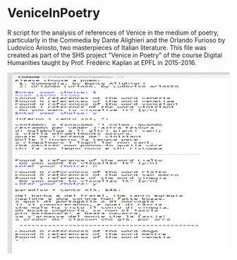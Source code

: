 # VeniceInPoetry

R script for the analysis of references of Venice in the medium of poetry, particularly in the Commedia by Dante Alighieri and the Orlando Furioso by Ludovico Ariosto, two masterpieces of Italian literature. 
This file was created as part of the SHS project "Venice in Poetry" of the course Digital Humanities taught by Prof. Frédéric Kaplan at EPFL in 2015-2016.

<p align="center">
  <img width="732" height="410" src="https://github.com/dario-marvin/VeniceInPoetry/blob/master/vip.png">
</p>
